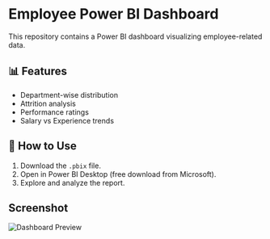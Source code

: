 # Employee Power BI Dashboard

This repository contains a Power BI dashboard visualizing employee-related data.

## 📊 Features
- Department-wise distribution
- Attrition analysis
- Performance ratings
- Salary vs Experience trends

## 📝 How to Use
1. Download the `.pbix` file.
2. Open in Power BI Desktop (free download from Microsoft).
3. Explore and analyze the report.

## Screenshot
![Dashboard Preview](<img width="1916" height="961" alt="preview png" src="https://github.com/user-attachments/assets/037da287-30a6-4304-a512-f428c22678d8" />
)


